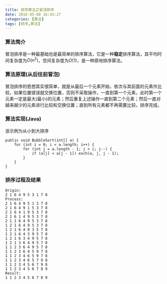```yaml
---
title: 排序算法之冒泡排序
date: 2016-05-08 16:43:27
categories: [算法]
tags: [排序,算法]
---
```

### 算法简介

冒泡排序是一种最基础也是最简单的排序算法，它是一种**稳定**排序算法，其平均时间复杂度为$O(n^2)$，空间复杂度为$O(1)$，是一种原地排序算法。

### 算法原理(从后往前冒泡)

冒泡排序的思想其实很简单，就是从最后一个元素开始，依次与其前面的元素作比较，如果位置错误就交换位置，否则不采取操作，一直到第一个元素，此时第一个元素一定是最大(最小)的元素；然后重复上述操作一直到第二个元素；然后一直对越来越少的元素进行比较和交换位置；直到所有元素都不再需要比较，排序完成。
<!-- more -->

### 算法实现(Java)

该示例为从小到大排序

```{java}
public void BubbleSort(int[] a) {
    for (int i = 0; i < a.length; i++) {
        for (int j = a.length - 1; j > i; j--) {
            if (a[j] < a[j - 1]) exch(a, j, j - 1);
        }
    }
}
```

### 排序过程及结果

```{shell}
Origin:
2 1 6 4 9 5 3 1 7 8
Process:
2 1 6 4 9 5 1 3 7 8
2 1 6 4 9 1 5 3 7 8
2 1 6 4 1 9 5 3 7 8
2 1 6 1 4 9 5 3 7 8
2 1 1 6 4 9 5 3 7 8
1 2 1 6 4 9 5 3 7 8
1 2 1 6 4 9 3 5 7 8
1 2 1 6 4 3 9 5 7 8
1 2 1 6 3 4 9 5 7 8
1 2 1 3 6 4 9 5 7 8
1 1 2 3 6 4 9 5 7 8
1 1 2 3 6 4 5 9 7 8
1 1 2 3 4 6 5 9 7 8
1 1 2 3 4 6 5 7 9 8
1 1 2 3 4 5 6 7 9 8
1 1 2 3 4 5 6 7 8 9
Result:
1 1 2 3 4 5 6 7 8 9
```
